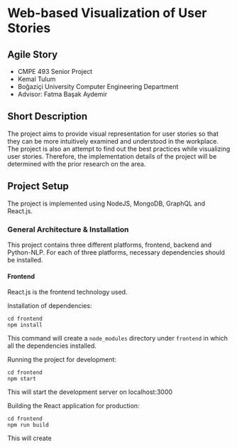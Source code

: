 # Web-based Visualization of User Stories

## Agile Story

* CMPE 493 Senior Project
* Kemal Tulum
* Boğaziçi University Computer Engineering Department
* Advisor: Fatma Başak Aydemir

## Short Description
The project aims to provide visual representation for user stories so that they can be more intuitively examined and understood in the workplace. The project is also an attempt to find out the best practices while visualizing user stories. Therefore, the implementation details of the project will be determined with the prior research on the area.

## Project Setup
The project is implemented using NodeJS, MongoDB, GraphQL and React.js.

### General Architecture & Installation
This project contains three different platforms, frontend, backend and Python-NLP. For each of three platforms, necessary dependencies should be installed.

#### Frontend
React.js is the frontend technology used. 

Installation of dependencies:

```
cd frontend 
npm install
```

This command will create a `node_modules` directory under `frontend` in which all the dependencies installed.

Running the project for development:

```
cd frontend
npm start
```

This will start the development server on localhost:3000

Building the React application for production:

```
cd frontend
npm run build
```

This will create 


